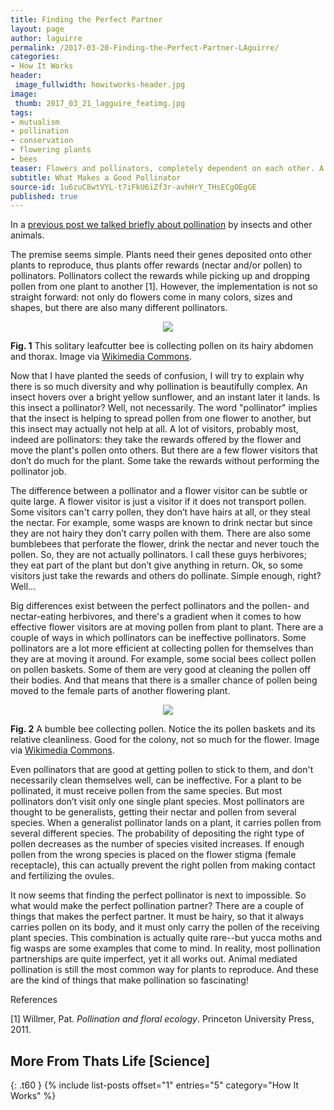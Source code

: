 ```yaml
---
title: Finding the Perfect Partner
layout: page
author: laguirre
permalink: /2017-03-20-Finding-the-Perfect-Partner-LAguirre/
categories:
- How It Works
header:
 image_fullwidth: howitworks-header.jpg
image:
 thumb: 2017_03_21_lagguire_featimg.jpg
tags:
- mutualism
- pollination
- conservation
- flowering plants
- bees
teaser: Flowers and pollinators, completely dependent on each other. A match made in heaven? Not so much.
subtitle: What Makes a Good Pollinator
source-id: 1u6zuC8wtVYL-t7iFkU6iZf3r-avhHrY_THsECgOEgGE
published: true
---
```

In a [previous post ](http://thatslifesci.com.s3-website-us-east-1.amazonaws.com/2017-01-05-Pollination-101-AGuirre/)[we talked briefly about pollination](http://thatslifesci.com.s3-website-us-east-1.amazonaws.com/2017-01-05-Pollination-101-AGuirre/) by insects and other animals. 

The premise seems simple. Plants need their genes deposited onto other plants to reproduce, thus plants offer rewards (nectar and/or pollen) to pollinators. Pollinators collect the rewards while picking up and dropping pollen from one plant to another [1]. However, the implementation is not so straight forward: not only do flowers come in many colors, sizes and shapes, but there are also many different pollinators.

<div style="text-align:center"><img src ="https://upload.wikimedia.org/wikipedia/commons/7/77/Leafcutter_Bee_(Megachile_sp.)_(5190457579).jpg" /></div>

**Fig. 1** This solitary leafcutter bee is collecting pollen on its hairy abdomen and thorax. Image via [Wikimedia Commons](https://upload.wikimedia.org/wikipedia/commons/7/77/Leafcutter_Bee_(Megachile_sp.)_(5190457579).jpg).

Now that I have planted the seeds of confusion, I will try to explain why there is so much diversity and why pollination is beautifully complex. An insect hovers over a bright yellow sunflower, and an instant later it lands. Is this insect a pollinator? Well, not necessarily. The word "pollinator" implies that the insect is helping to spread pollen from one flower to another, but this insect may actually not help at all. A lot of visitors, probably most, indeed are pollinators: they take the rewards offered by the flower and move the plant's pollen onto others. But there are a few flower visitors that don’t do much for the plant. Some take the rewards without performing the pollinator job. 

The difference between a pollinator and a flower visitor can be subtle or quite large. A flower visitor is just a visitor if it does not transport pollen. Some visitors can't carry pollen, they don’t have hairs at all, or they steal the nectar. For example, some wasps are known to drink nectar but since they are not hairy they don’t carry pollen with them. There are also some bumblebees that perforate the flower, drink the nectar and never touch the pollen. So, they are not actually pollinators. I call these guys herbivores; they eat part of the plant but don’t give anything in return. Ok, so some visitors just take the rewards and others do pollinate. Simple enough, right? Well… 

Big differences exist between the perfect pollinators and the pollen- and nectar-eating herbivores, and there's a gradient when it comes to how effective flower visitors are at moving pollen from plant to plant. There are a couple of ways in which pollinators can be ineffective pollinators. Some pollinators are a lot more efficient at collecting pollen for themselves than they are at moving it around. For example, some social bees collect pollen on pollen baskets.  Some of them are very good at cleaning the pollen off their bodies. And that means that there is a smaller chance of pollen being moved to the female parts of another flowering plant. 

<div style="text-align:center"><img src ="https://upload.wikimedia.org/wikipedia/commons/4/44/Bumblebee_05.JPG" /></div>

**Fig. 2** A bumble bee collecting pollen. Notice the its pollen baskets and its relative cleanliness. Good for the colony, not so much for the flower. Image via [Wikimedia Commons](https://upload.wikimedia.org/wikipedia/commons/4/44/Bumblebee_05.JPG).

Even pollinators that are good at getting pollen to stick to them, and don't necessarily clean themselves well, can be ineffective. For a plant to be pollinated, it must receive pollen from the same species. But most pollinators don’t visit only one single plant species. Most pollinators are thought to be generalists, getting their nectar and pollen from several species. When a generalist pollinator lands on a plant, it carries pollen from several different species. The probability of depositing the right type of pollen decreases as the number of species visited increases. If enough pollen from the wrong species is placed on the flower stigma (female receptacle), this can actually prevent the right pollen from making contact and fertilizing the ovules. 

It now seems that finding the perfect pollinator is next to impossible. So what would make the perfect pollination partner? There are a couple of things that makes the perfect partner. It must be hairy, so that it always carries pollen on its body, and it must only carry the pollen of the receiving plant species. This combination is actually quite rare--but yucca moths and fig wasps are some examples that come to mind. In reality, most pollination partnerships are quite imperfect, yet it all works out. Animal mediated pollination is still the most common way for plants to reproduce. And these are the kind of things that make pollination so fascinating!

References

[1] Willmer, Pat. *Pollination and floral ecology*. Princeton University Press, 2011.


## More From Thats Life [Science]
{: .t60 }
{% include list-posts offset="1" entries="5" category="How It Works" %}
